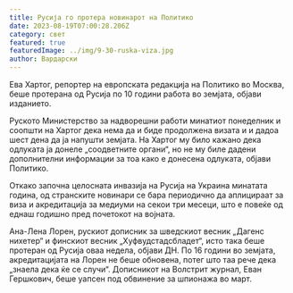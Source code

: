 ```yaml
---
title: Русија го протера новинарот на Политико
date: 2023-08-19T07:00:28.206Z
category: свет
featured: true
featuredImage: ../img/9-30-ruska-viza.jpg
author: Вардарски
---
```

Ева Хартог, репортер на европската редакција на Политико во Москва, беше протерана од Русија по 10 години работа во земјата, објави изданието.

Руското Министерство за надворешни работи минатиот понеделник и соопшти на Хартог дека нема да и биде продолжена визата и и дадоа шест дена да ја напушти земјата. На Хартог му било кажано дека одлуката ја донеле „соодветните органи“, но не му биле дадени дополнителни информации за тоа како е донесена одлуката, објави Политико.

Откако започна целосната инвазија на Русија на Украина минатата година, од странските новинари се бара периодично да аплицираат за виза и акредитација за медиуми на секои три месеци, што е повеќе од еднаш годишно пред почетокот на војната.

Ана-Лена Лорен, рускиот дописник за шведскиот весник „Дагенс нихетер“ и финскиот весник „Хуфвудстадсбладет“, исто така беше протеран од Русија оваа недела, објави ДН. По 16 години во земјата, акредитацијата на Лорен не беше обновена, потег што таа рече дека „знаела дека ќе се случи“. Дописникот на Волстрит журнал, Еван Гершкович, беше уапсен под обвинение за шпионажа во март.